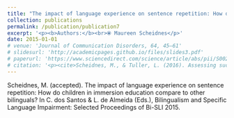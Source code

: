 ```yaml
---
title: "The impact of language experience on sentence repetition: How do children in immersion education compare to other bilinguals?"
collection: publications
permalink: /publication/publication7
excerpt: '<p><b>Authors:</b><br>⦿ Maureen Scheidnes</p>'
date: 2015-01-01
# venue: 'Journal of Communication Disorders, 64, 45–61'
# slidesurl: 'http://academicpages.github.io/files/slides3.pdf'
# paperurl: 'https://www.sciencedirect.com/science/article/abs/pii/S0021992416301381?via%3Dihub'
# citation: '<p><cite>Scheidnes, M., & Tuller, L. (2016). Assessing successive bilinguals in two languages: A longitudinal look at English-speaking children in France. Journal of Communication Disorders, 64, 45–61. 10.1016/j.jcomdis.2016.10.001</cite></p>'
---
```


Scheidnes, M. (accepted). The impact of language experience on sentence repetition: How do children in immersion education compare to other bilinguals? In C. dos Santos & L. de Almeida (Eds.), Bilingualism and Specific Language Impairment: Selected Proceedings of Bi-SLI 2015.

